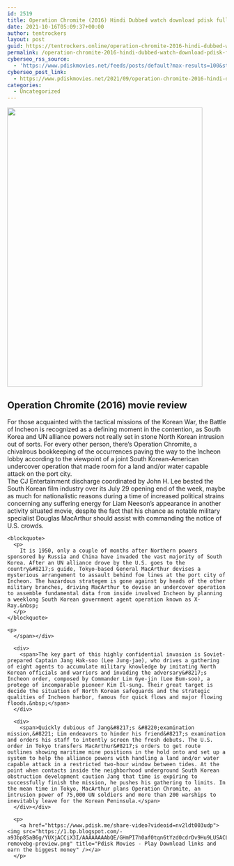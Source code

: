 ```yaml
---
id: 2519
title: Operation Chromite (2016) Hindi Dubbed watch download pdisk full movie
date: 2021-10-16T05:09:37+00:00
author: tentrockers
layout: post
guid: https://tentrockers.online/operation-chromite-2016-hindi-dubbed-watch-download-pdisk-full-movie/
permalink: /operation-chromite-2016-hindi-dubbed-watch-download-pdisk-full-movie/
cyberseo_rss_source:
  - 'https://www.pdiskmovies.net/feeds/posts/default?max-results=100&start-index=301'
cyberseo_post_link:
  - https://www.pdiskmovies.net/2021/09/operation-chromite-2016-hindi-dubbed.html
categories:
  - Uncategorized
---
```

<div class="separator">
  <a href="https://1.bp.blogspot.com/-4HPCJGeroFE/YUnGZBpJb4I/AAAAAAAAADs/jPDEs9WKzmEvWwS0b6LQfwGMMAtR-R4PgCNcBGAsYHQ/s1500/Operation%2BChromite%2B%25282016%2529%2BHindi%2BDubbed%2Bwatch%2Bdownload%2Bpdisk%2Bfull%2Bmovie.jpg" imageanchor="1"><img loading="lazy" border="0" data-original-height="1500" data-original-width="1049" height="640" src="https://1.bp.blogspot.com/-4HPCJGeroFE/YUnGZBpJb4I/AAAAAAAAADs/jPDEs9WKzmEvWwS0b6LQfwGMMAtR-R4PgCNcBGAsYHQ/w448-h640/Operation%2BChromite%2B%25282016%2529%2BHindi%2BDubbed%2Bwatch%2Bdownload%2Bpdisk%2Bfull%2Bmovie.jpg" width="448" /></a>
</div>



## Operation Chromite (2016) movie review

<div>
  <div>
    <span>For those acquainted with the tactical missions of the Korean War, the Battle of Incheon is recognized as a defining moment in the contention, as South Korea and UN alliance powers not really set in stone North Korean intrusion out of sorts. For every other person, there&#8217;s Operation Chromite, a chivalrous bookkeeping of the occurrences paving the way to the Incheon lobby according to the viewpoint of a joint South Korean-American undercover operation that made room for a land and/or water capable attack on the port city.&nbsp;</span>
  </div>
  
  <div>
    <span>The CJ Entertainment discharge coordinated by John H. Lee bested the South Korean film industry over its July 29 opening end of the week, maybe as much for nationalistic reasons during a time of increased political strains concerning any suffering energy for Liam Neeson&#8217;s appearance in another activity situated movie, despite the fact that his chance as notable military specialist Douglas MacArthur should assist with commanding the notice of U.S. crowds.&nbsp;</span>
  </div>
  
  <div>
    <span></p> 
    
    <blockquote>
      <p>
        It is 1950, only a couple of months after Northern powers sponsored by Russia and China have invaded the vast majority of South Korea. After an UN alliance drove by the U.S. goes to the country&#8217;s guide, Tokyo-based General MacArthur devises a mysterious arrangement to assault behind foe lines at the port city of Incheon. The hazardous strategem is gone against by heads of the other military branches, driving MacArthur to devise an undercover operation to assemble fundamental data from inside involved Incheon by planning a weeklong South Korean government agent operation known as X-Ray.&nbsp;
      </p>
    </blockquote>
    
    <p>
      </span></div> 
      
      <div>
        <span>The key part of this highly confidential invasion is Soviet-prepared Captain Jang Hak-soo (Lee Jung-jae), who drives a gathering of eight agents to accumulate military knowledge by imitating North Korean officials and warriors and invading the adversary&#8217;s Incheon order, composed by Commander Lim Gye-jin (Lee Bum-soo), a protege of incomparable pioneer Kim Il-sung. Their great target is decide the situation of North Korean safeguards and the strategic qualities of Incheon harbor, famous for quick flows and major flowing floods.&nbsp;</span>
      </div>
      
      <div>
        <span>Quickly dubious of Jang&#8217;s &#8220;examination mission,&#8221; Lim endeavors to hinder his friend&#8217;s examination and orders his staff to intently screen the fresh debuts. The U.S. order in Tokyo transfers MacArthur&#8217;s orders to get route outlines showing maritime mine positions in the hold onto and set up a system to help the alliance powers with handling a land and/or water capable attack in a restricted two-hour window between tides. At the point when contacts inside the neighborhood underground South Korean obstruction development caution Jang that time is expiring to successfully finish the mission, he pushes his gathering to limits. In the mean time in Tokyo, MacArthur plans Operation Chromite, an intrusion power of 75,000 UN soldiers and more than 200 warships to inevitably leave for the Korean Peninsula.</span>
      </div></div> 
      
      <p>
        <a href="https://www.pdisk.me/share-video?videoid=nv2ldt003udp"><img src="https://1.bp.blogspot.com/-a93bp85aB6g/YUXjACCiX3I/AAAAAAAAbQE/GHmPI7h0af0tqn6tYzd0cdrDv9Hu9LUSACLcBGAsYHQ/s16000/Play_it_New-removebg-preview.png" title="Pdisk Movies - Play Download links and earn the biggest money" /></a>
      </p>